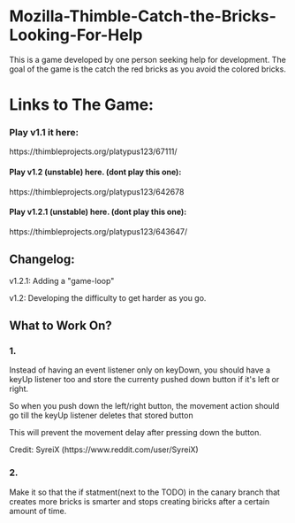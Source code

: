 # Mozilla-Thimble-Catch-the-Bricks-Looking-For-Help
This is a game developed by one person seeking help for development.
The goal of the game is the catch the red bricks as you avoid the colored bricks.

<p><h1>Links to The Game:</h1></p>
<h3>Play v1.1 it here:</h3> 
https://thimbleprojects.org/platypus123/67111/

<h4>Play v1.2 (unstable) here. (dont play this one):</h4>
https://thimbleprojects.org/platypus123/642678

<h4>Play v1.2.1 (unstable) here. (dont play this one):</h4>
https://thimbleprojects.org/platypus123/643647/

<h2>Changelog:</h2>
<p>v1.2.1: Adding a "game-loop"</p>
<p>v1.2: Developing the difficulty to get harder as you go.</p>

<p><h2>What to Work On?</h2></p>
<p><h3>1.</h3>Instead of having an event listener only on keyDown, you should have a keyUp listener too and store the currenty pushed down button if it's left or right.</p>

<p>So when you push down the left/right button, the movement action should go till the keyUp listener deletes that stored button</p>

<p>This will prevent the movement delay after pressing down the button.</p>

<p>Credit: SyreiX (https://www.reddit.com/user/SyreiX)</p>
<p><h3>2.</h3>Make it so that the if statment(next to the TODO) in the canary branch that creates more bricks is smarter and stops creating biricks after a certain amount of time.</p>
